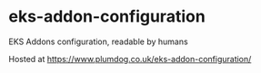 # eks-addon-configuration
EKS Addons configuration, readable by humans

Hosted at https://www.plumdog.co.uk/eks-addon-configuration/
